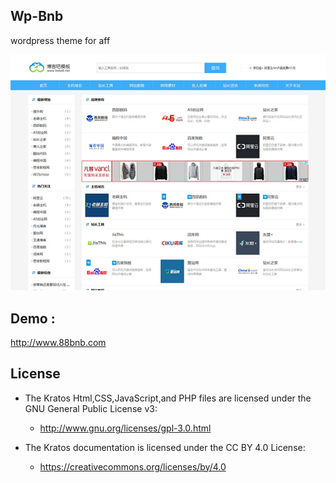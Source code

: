 ## Wp-Bnb

wordpress theme for aff 

![wp-bnb Demo](screenshot.png)

## Demo : 

http://www.88bnb.com


  
## License

- The Kratos Html,CSS,JavaScript,and PHP files are licensed under the GNU General Public License v3:
  - http://www.gnu.org/licenses/gpl-3.0.html

- The Kratos documentation is licensed under the CC BY 4.0 License:
  - https://creativecommons.org/licenses/by/4.0





